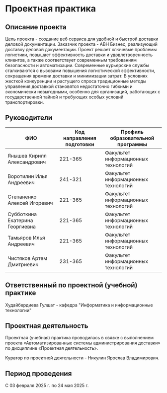 # Проектная практика

## Описание проекта
Цель проекта - создание веб сервиса для удобной и быстрой доставки деловой документации. Заказчик проекта - ABH Бизнес, реализующий доставку деловой документации. Проект решает ключевые проблемы логистики, повышает эффективность доставки и удовлетворенность клиентов, а также соответствует современным требованиям безопасности и автоматизации. Современные курьерские службы сталкиваются с вызовами повышения логистической эффективности, сокращения времени доставки и минимизации затрат. В условиях жесткой конкуренции и растущего спроса традиционные методы управления доставкой становятся недостаточно гибкими и экономически невыгодными, особенно для организаций, работающих с государственной тайной и требующих особых условий транспортировки.

## Руководители


| ФИО                             | Код направления подготовки | Профиль образовательной программы   |
|---------------------------------|----------------------------|-------------------------------------|
| Янышев Кирилл Александрович     | 221-365                    | Факультет информационных технологий |
| Воротилин Илья Андреевич        | 241-321                    | Факультет информационных технологий |
| Степаненко Алексей Игоревич     | 221-365                    | Факультет информационных технологий |
| Субботкина Екатерина Георгиевна | 221-365                    | Факультет информационных технологий |
| Тамьяров Илья Андреевич         | 221-365                    | Факультет информационных технологий |
| Чистяков Артем Дмитриевич       | 231-365                    | Факультет информационных технологий |


## Ответственный по проектной (учебной) практике

Худайбердиева Гулшат - кафедра "Информатика и информационные технологии"

## Проектная деятельность

Проектная (учебная) практика проводилась в связке с выполнением проекта «Автоматизированные системы администрирования доставки» по дисциплине «Проектная деятельность».

Куратор по проектной деятельности - Никулин Ярослав Владимирович.

## Период проведения

С 03 февраля 2025 г. по 24 мая 2025 г.
